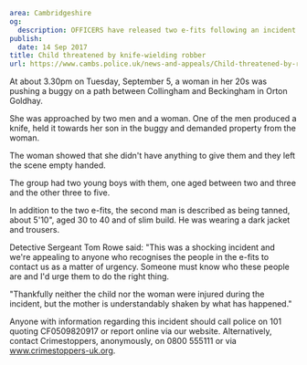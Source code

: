 ```yaml
area: Cambridgeshire
og:
  description: OFFICERS have released two e-fits following an incident in Peterborough where an 18-month-old child and his mother were threatened with a knife.
publish:
  date: 14 Sep 2017
title: Child threatened by knife-wielding robber
url: https://www.cambs.police.uk/news-and-appeals/Child-threatened-by-robber
```

At about 3.30pm on Tuesday, September 5, a woman in her 20s was pushing a buggy on a path between Collingham and Beckingham in Orton Goldhay.

She was approached by two men and a woman. One of the men produced a knife, held it towards her son in the buggy and demanded property from the woman.

The woman showed that she didn't have anything to give them and they left the scene empty handed.

The group had two young boys with them, one aged between two and three and the other three to five.

In addition to the two e-fits, the second man is described as being tanned, about 5'10", aged 30 to 40 and of slim build. He was wearing a dark jacket and trousers.

Detective Sergeant Tom Rowe said: "This was a shocking incident and we're appealing to anyone who recognises the people in the e-fits to contact us as a matter of urgency. Someone must know who these people are and I'd urge them to do the right thing.

"Thankfully neither the child nor the woman were injured during the incident, but the mother is understandably shaken by what has happened."

Anyone with information regarding this incident should call police on 101 quoting CF0509820917 or report online via our website. Alternatively, contact Crimestoppers, anonymously, on 0800 555111 or via www.crimestoppers-uk.org.

